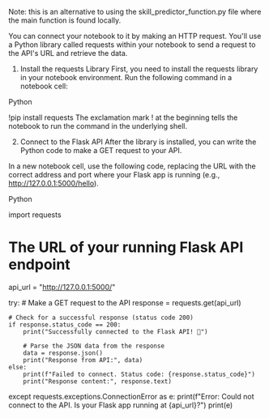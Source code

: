 Note: this is an alternative to using the skill_predictor_function.py file where the main function is found locally.

You can connect your notebook to it by making an HTTP request. You'll use a Python library called requests within your notebook to send a request to the API's URL and retrieve the data.

1. Install the requests Library
First, you need to install the requests library in your notebook environment. Run the following command in a notebook cell:

Python

!pip install requests
The exclamation mark ! at the beginning tells the notebook to run the command in the underlying shell.

2. Connect to the Flask API
After the library is installed, you can write the Python code to make a GET request to your API.

In a new notebook cell, use the following code, replacing the URL with the correct address and port where your Flask app is running (e.g., http://127.0.0.1:5000/hello).

Python

import requests

# The URL of your running Flask API endpoint
api_url = "http://127.0.0.1:5000/"

try:
    # Make a GET request to the API
    response = requests.get(api_url)

    # Check for a successful response (status code 200)
    if response.status_code == 200:
        print("Successfully connected to the Flask API! 🎉")
        
        # Parse the JSON data from the response
        data = response.json()
        print("Response from API:", data)
    else:
        print(f"Failed to connect. Status code: {response.status_code}")
        print("Response content:", response.text)

except requests.exceptions.ConnectionError as e:
    print(f"Error: Could not connect to the API. Is your Flask app running at {api_url}?")
    print(e)